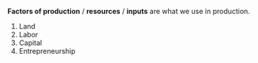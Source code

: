 **Factors of production** / **resources** / **inputs** are what we use in production.

1. Land
2. Labor
3. Capital
4. Entrepreneurship